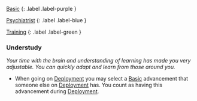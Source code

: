 
[Basic](Game/Progress#Basic)
{: .label .label-purple }

[Psychiatrist](Game/Psychiatrist)
{: .label .label-blue }

[Training](Game/Progress#Training)
{: .label .label-green }
### Understudy
*Your time with the brain and understanding of learning has made you very adjustable. You can quickly adapt and learn from those around you.*
* When going on [Deployment](Game/Deployment) you may select a [Basic](Game/Progress#Basic) advancement that someone else on [Deployment](Game/Deployment) has. You count as having this advancement during [Deployment](Game/Deployment).


